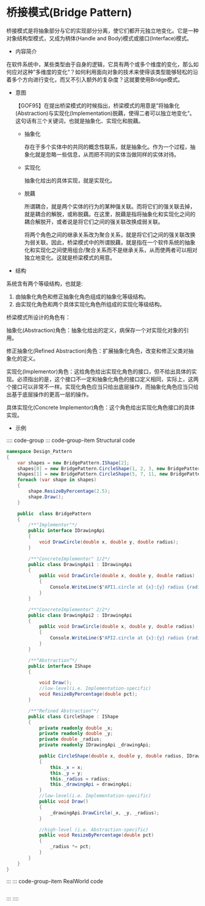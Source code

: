 # 桥接模式(Bridge Pattern)

桥接模式是将抽象部分与它的实现部分分离，使它们都开元独立地变化。它是一种对象结构型模式，又成为柄体(Handle and Body)模式或接口(Interface)模式。

- 内容简介

在软件系统中，某些类型由于自身的逻辑，它具有两个或多个维度的变化，那么如何应对这种”多维度的变化“？如何利用面向对象的技术来使得该类型能够轻松的沿着多个方向进行变化，而又不引入额外的复杂度？这就要使用Bridge模式。

- 意图

  【GOF95】在提出桥梁模式的时候指出，桥梁模式的用意是”将抽象化(Abstraction)与实现化(Implementation)脱藕，使得二者可以独立地变化“。这句话有三个关键词，也就是抽象化、实现化和脱藕。

  - 抽象化

    存在于多个实体中的共同的概念性联系，就是抽象化。作为一个过程，抽象化就是忽略一些信息，从而把不同的实体当做同样的实体对待。

  - 实现化

    抽象化给出的具体实现，就是实现化。

  - 脱藕

    所谓耦合，就是两个实体的行为的某种强关联。而将它们的强关联去掉，就是耦合的解脱，或称脱藕。在这里，脱藕是指将抽象化和实现化之间的耦合解脱开，或者说是将它们之间的强关联改换成弱关联。

    将两个角色之间的继承关系改为聚合关系，就是将它们之间的强关联改换为弱关联。因此，桥梁模式中的所谓脱藕，就是指在一个软件系统的抽象化和实现化之间使用组合/聚合关系而不是继承关系，从而使两者可以相对独立地变化。这就是桥梁模式的用意。

- 结构

系统含有两个等级结构，也就是:

1. 由抽象化角色和修正抽象化角色组成的抽象化等级结构。
2. 由实现化角色和两个具体实现化角色所组成的实现化等级结构。

桥梁模式所设计的角色有：

抽象化(Abstraction)角色：抽象化给出的定义，病保存一个对实现化对象的引用。

修正抽象化(Refined Abstraction)角色：扩展抽象化角色，改变和修正父类对抽象化的定义。

实现化(Implementor)角色：这给角色给出实现化角色的接口，但不给出具体的实现。必须指出的是，这个接口不一定和抽象化角色的接口定义相同，实际上，这两个接口可以非常不一样。实现化角色应当只给出底层操作，而抽象化角色应当只给出基于底层操作的更高一层的操作。

具体实现化(Concrete Implementor)角色：这个角色给出实现化角色接口的具体实现。

- 示例

:::: code-group
::: code-group-item Structural code

```cs
namespace Design_Pattern
{
    var shapes = new BridgePattern.IShape[2];
    shapes[0] = new BridgePattern.CircleShape(1, 2, 3, new BridgePattern.DrawingApi1());
    shapes[1] = new BridgePattern.CircleShape(5, 7, 11, new BridgePattern.DrawingApi2());
    foreach (var shape in shapes)
    {
        shape.ResizeByPercentage(2.5);
        shape.Draw();
    }

    public  class BridgePattern
    {
        /**"Implementor"*/
        public interface IDrawingApi
        {
            void DrawCircle(double x, double y, double radius);
        }

        /**"ConcreteImplementor" 1/2*/
        public class DrawingApi1 : IDrawingApi
        {
            public void DrawCircle(double x, double y, double radius)
            {
                Console.WriteLine($"API1.circle at {x}:{y} radius {radius}");
            }
        }

        /**"ConcreteImplementor" 2/2*/
        public class DrawingApi2 : IDrawingApi
        {
            public void DrawCircle(double x, double y, double radius)
            {
                Console.WriteLine($"API2.circle at {x}:{y} radius {radius}");
            }
        }

        /**“Abstraction“*/
        public interface IShape
        {

            void Draw();
            //low-level(i.e. Implementation-specific)
            void ResizeByPercentage(double pct);
        }

        /**"Refined Abstraction"*/
        public class CircleShape : IShape
        {
            private readonly double _x;
            private readonly double _y;
            private double _radius;
            private readonly IDrawingApi _drawingApi;

            public CircleShape(double x, double y, double radius, IDrawingApi drawingApi)
            {
                this._x = x;
                this._y = y;
                this._radius = radius;
                this._drawingApi = drawingApi;
            }
            //low-level(i.e. Implementation-specific)
            public void Draw()
            {
                _drawingApi.DrawCircle(_x, _y, _radius);
            }

            //high-level (i.e. Abstraction-specific)
            public void ResizeByPercentage(double pct)
            {
                _radius *= pct;
            }
        }
    }
}
```

:::
::: code-group-item RealWorld code

```cs
```

:::
::::
